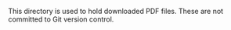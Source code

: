 This directory is used to hold downloaded PDF files. These are not committed to Git version control.
